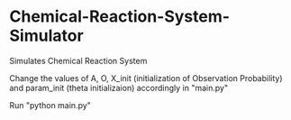 # Chemical-Reaction-System-Simulator
Simulates Chemical Reaction System

Change the values of A, O, X_init (initialization of Observation Probability) and param_init (theta initializaion) accordingly in "main.py"

Run "python main.py"
